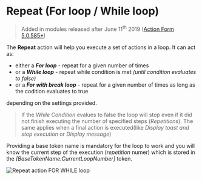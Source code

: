 # Repeat (For loop / While loop)

> Added in modules released after June 11<sup>th</sup> 2019 ([Action Form 5.0.585+](https://www.dnnsharp.com/download?p=AFORM&v=05.00.585))

The **Repeat** action will help you execute a set of actions in a loop. 
It can act as:
* either a **_For loop_** - repeat for a given number of times
* or a **_While loop_** - repeat while condition is met _(until condition evaluates to false)_
* or a **_For with break loop_** - repeat for a given number of times as long as the codition evaluates to true

depending on the settings provided.

> If the _While Condition_ evalues to false the loop will stop even if it did not finish executing the number of specified steps (_Repetitions_). The same applies when a final action is executed(like _Display toast and stop execution_ or _Display message_)

Providing a base token name is mandatory for the loop to work and you will know the current step of the execution (_repetition_ numer) which is stored in the _[BaseTokenName:CurrentLoopNumber]_ token.

![Repeat action FOR WHILE loop](https://static.dnnsharp.com/documentation/repeat_action_for_while_loop.png)